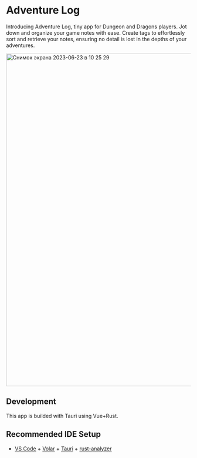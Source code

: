 # Adventure Log
Introducing Adventure Log, tiny app for Dungeon and Dragons players. Jot down and organize your game notes with ease. Create tags to effortlessly sort and retrieve your notes, ensuring no detail is lost in the depths of your adventures. 

<img width="904" alt="Снимок экрана 2023-06-23 в 10 25 29" src="https://github.com/vukolovanton/adventure-note/assets/53794193/7f23c90a-6066-4379-b6aa-8746fe291b04">

## Development
This app is builded with Tauri using Vue+Rust. 

## Recommended IDE Setup
- [VS Code](https://code.visualstudio.com/) + [Volar](https://marketplace.visualstudio.com/items?itemName=Vue.volar) + [Tauri](https://marketplace.visualstudio.com/items?itemName=tauri-apps.tauri-vscode) + [rust-analyzer](https://marketplace.visualstudio.com/items?itemName=rust-lang.rust-analyzer)
